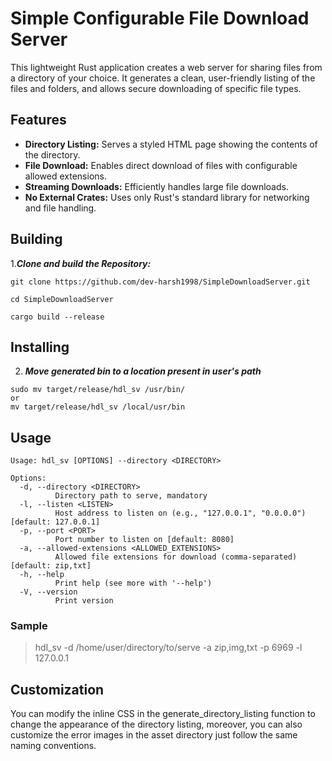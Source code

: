 # Simple Configurable File Download Server

This lightweight Rust application creates a web server for sharing files from a directory of your choice. It generates a clean, user-friendly listing of the files and folders, and allows secure downloading of specific file types.


## Features

- **Directory Listing:**  Serves a styled HTML page showing the contents of the directory.
- **File Download:**  Enables direct download of files with configurable allowed extensions.
- **Streaming Downloads:**  Efficiently handles large file downloads.
- **No External Crates:** Uses only Rust's standard library for networking and file handling.

## Building

1.***Clone and build the Repository:***
```
git clone https://github.com/dev-harsh1998/SimpleDownloadServer.git

cd SimpleDownloadServer

cargo build --release
```

## Installing
2. ***Move generated bin to a location present in user's path***

```
sudo mv target/release/hdl_sv /usr/bin/
or
mv target/release/hdl_sv /local/usr/bin
```

## Usage

```
Usage: hdl_sv [OPTIONS] --directory <DIRECTORY>

Options:
  -d, --directory <DIRECTORY>
          Directory path to serve, mandatory
  -l, --listen <LISTEN>
          Host address to listen on (e.g., "127.0.0.1", "0.0.0.0") [default: 127.0.0.1]
  -p, --port <PORT>
          Port number to listen on [default: 8080]
  -a, --allowed-extensions <ALLOWED_EXTENSIONS>
          Allowed file extensions for download (comma-separated) [default: zip,txt]
  -h, --help
          Print help (see more with '--help')
  -V, --version
          Print version
```

### Sample
> hdl_sv -d /home/user/directory/to/serve -a zip,img,txt -p 6969 -l 127.0.0.1

## Customization
You can modify the inline CSS in the generate_directory_listing function to change the appearance of the directory listing, moreover, you can also customize the error images in the asset directory just follow the same naming conventions.